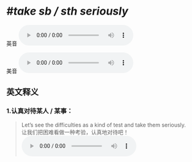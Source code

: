 # ***\#take sb / sth seriously*** 
英音
<audio src="./media/take sb seriously1_AAC.aac" controls="controls"></audio>

美音
<audio src="./media/take sb seriously2_AAC.aac" controls="controls"></audio>



  

英文释义
---
### 1.**认真对待某人 / 某事：**  

 > Let’s see the difficulties as a kind of test and take them seriously.  
 > 让我们把困难看做一种考验，认真地对待吧！    
<audio src="./media/seriously-1.aac" controls="controls"></audio>


